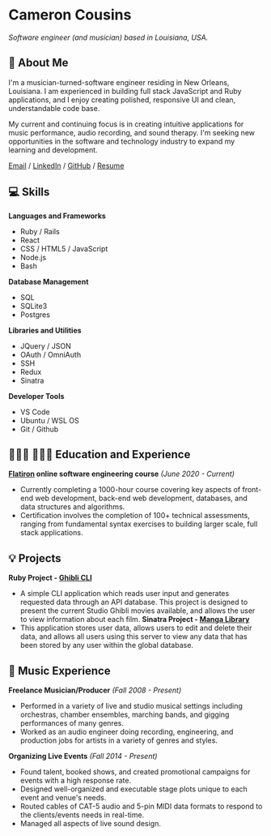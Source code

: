 # Cameron Cousins

_Software engineer (and musician) based in Louisiana, USA._

## 💬 About Me

 I'm a musician-turned-software engineer residing in New Orleans, Louisiana. I am experienced in building full stack JavaScript and Ruby applications, and I enjoy creating polished, responsive UI and clean, understandable code base. 
 
My current and continuing focus is in creating intuitive applications for music performance, audio recording, and sound therapy. I'm seeking new opportunities in the software and technology industry to expand my learning and development. 

[Email](mailto:cameroncousins18@gmail.com) / [LinkedIn](https://www.linkedin.com/in/cameron-cousins-software-engineer/) / [GitHub](https://github.com/clone18476/) / [Resume](https://resume.creddle.io/resume/jk0czpkjwc1)
## 💻 Skills

**Languages and Frameworks** 
  - Ruby / Rails
  - React
  - CSS / HTML5 / JavaScript
  - Node.js
  - Bash
 
**Database Management** 
 - SQL 
 - SQLite3
 - Postgres
 
**Libraries and Utilities**
  - JQuery / JSON
  - OAuth / OmniAuth
  - SSH
  - Redux
  - Sinatra
  
**Developer Tools**
 - VS Code 
 - Ubuntu / WSL OS
 - Git / Github 

## 👩🏼‍🎓 👩🏼‍💻 Education and Experience

**[Flatiron](https://www.flatironschool.com/) online software engineering course** _(June 2020 - Current)_
- Currently completing a 1000-hour course covering key aspects of front-end web development, back-end web development, databases, and data structures and algorithms. 
- Certification involves the completion of 100+ technical assessments, ranging from fundamental syntax exercises to building larger scale, full stack applications.  

## 💡 Projects

**Ruby Project - [Ghibli CLI](https://github.com/clone18476/ghibli_cli)**	
- A simple CLI application which reads user input and generates requested data through an API database. This project is designed to present the current Studio Ghibli movies available, and allows the user to view information about each film.
**Sinatra Project - [Manga Library](https://github.com/clone18476/manga-library-app)**	
- This application stores user data, allows users to edit and delete their data, and allows all users using this server to view any data that has been stored by any user within the global database.

##  🎼 Music Experience 
  
**Freelance Musician/Producer** _(Fall 2008 - Present)_ 
  - Performed in a variety of live and studio musical settings including orchestras, chamber ensembles, marching bands, and gigging performances of many genres.
  - Worked as an audio engineer doing recording, engineering, and production jobs for artists in a variety of genres and styles. 
 
**Organizing Live Events** _(Fall 2014 - Present)_ 
  - Found talent, booked shows, and created promotional campaigns for events with a high response rate.
  - Designed well-organized and executable stage plots unique to each event and venue's needs.
  - Routed cables of CAT-5 audio and 5-pin MIDI data formats to respond to the clients/events needs in real-time.
  - Managed all aspects of live sound design. 
 
